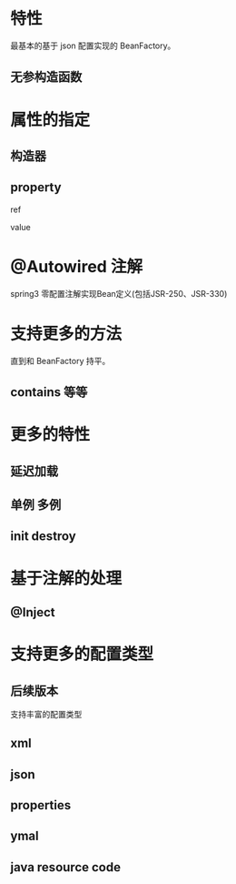 # 特性

最基本的基于 json 配置实现的 BeanFactory。

## 无参构造函数

# 属性的指定

## 构造器

## property

ref

value

# @Autowired 注解

spring3 零配置注解实现Bean定义(包括JSR-250、JSR-330)

# 支持更多的方法

直到和 BeanFactory 持平。

## contains 等等

# 更多的特性

## 延迟加载

## 单例 多例

## init destroy


# 基于注解的处理

## @Inject




# 支持更多的配置类型

## 后续版本

支持丰富的配置类型

## xml

## json

## properties

## ymal

## java resource code

